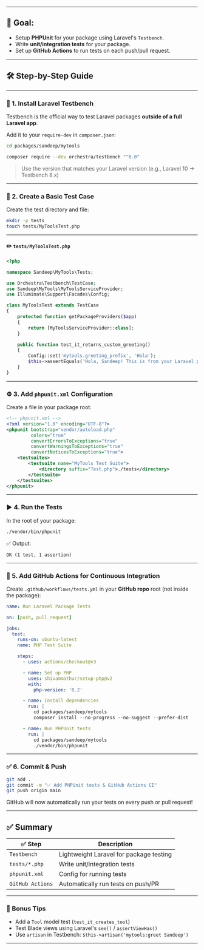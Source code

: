 
---

## 🎯 Goal:

* Setup **PHPUnit** for your package using Laravel's `Testbench`.
* Write **unit/integration tests** for your package.
* Set up **GitHub Actions** to run tests on each push/pull request.

---

## 🛠️ Step-by-Step Guide

---

### 🧰 1. Install Laravel Testbench

Testbench is the official way to test Laravel packages **outside of a full Laravel app**.

Add it to your `require-dev` in `composer.json`:

```bash
cd packages/sandeep/mytools

composer require --dev orchestra/testbench "^8.0"
```

> Use the version that matches your Laravel version (e.g., Laravel 10 → Testbench 8.x)

---

### 🧪 2. Create a Basic Test Case

Create the test directory and file:

```bash
mkdir -p tests
touch tests/MyToolsTest.php
```

---

#### ✏️ `tests/MyToolsTest.php`

```php
<?php

namespace Sandeep\MyTools\Tests;

use Orchestra\Testbench\TestCase;
use Sandeep\MyTools\MyToolsServiceProvider;
use Illuminate\Support\Facades\Config;

class MyToolsTest extends TestCase
{
    protected function getPackageProviders($app)
    {
        return [MyToolsServiceProvider::class];
    }

    public function test_it_returns_custom_greeting()
    {
        Config::set('mytools.greeting_prefix', 'Hola');
        $this->assertEquals('Hola, Sandeep! This is from your Laravel package.', mytools_greet('Sandeep'));
    }
}
```

---

### ⚙️ 3. Add `phpunit.xml` Configuration

Create a file in your package root:

```xml
<!-- phpunit.xml -->
<?xml version="1.0" encoding="UTF-8"?>
<phpunit bootstrap="vendor/autoload.php"
         colors="true"
         convertErrorsToExceptions="true"
         convertWarningsToExceptions="true"
         convertNoticesToExceptions="true">
    <testsuites>
        <testsuite name="MyTools Test Suite">
            <directory suffix="Test.php">./tests</directory>
        </testsuite>
    </testsuites>
</phpunit>
```

---

### ▶️ 4. Run the Tests

In the root of your package:

```bash
./vendor/bin/phpunit
```

✅ Output:

```
OK (1 test, 1 assertion)
```

---

### 🔄 5. Add GitHub Actions for Continuous Integration

Create `.github/workflows/tests.yml` in your **GitHub repo** root (not inside the package):

```yaml
name: Run Laravel Package Tests

on: [push, pull_request]

jobs:
  test:
    runs-on: ubuntu-latest
    name: PHP Test Suite

    steps:
      - uses: actions/checkout@v3

      - name: Set up PHP
        uses: shivammathur/setup-php@v2
        with:
          php-version: '8.2'

      - name: Install dependencies
        run: |
          cd packages/sandeep/mytools
          composer install --no-progress --no-suggest --prefer-dist

      - name: Run PHPUnit tests
        run: |
          cd packages/sandeep/mytools
          ./vendor/bin/phpunit
```

---

### ✅ 6. Commit & Push

```bash
git add .
git commit -m "✅ Add PHPUnit tests & GitHub Actions CI"
git push origin main
```

GitHub will now automatically run your tests on every push or pull request!

---

## ✅ Summary

| ✅ Step           | Description                             |
| ---------------- | --------------------------------------- |
| `Testbench`      | Lightweight Laravel for package testing |
| `tests/*.php`    | Write unit/integration tests            |
| `phpunit.xml`    | Config for running tests                |
| `GitHub Actions` | Automatically run tests on push/PR      |

---

### 🧠 Bonus Tips

* Add a `Tool` model test (`test_it_creates_tool`)
* Test Blade views using Laravel's `see()` / `assertViewHas()`
* Use `artisan` in Testbench: `$this->artisan('mytools:greet Sandeep')`

---

